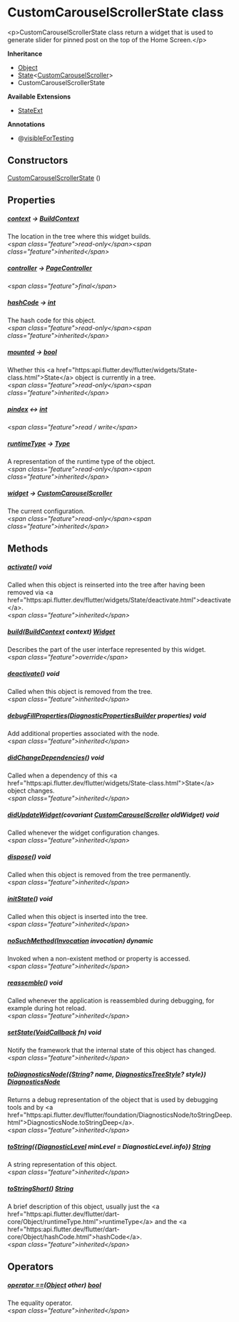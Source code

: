 


# CustomCarouselScrollerState class









\<p\>CustomCarouselScrollerState class return a widget that is
used to generate slider for pinned post on the top of the Home Screen.\</p\>



**Inheritance**

- [Object](https:api.flutter.dev/flutter/dart-core/Object-class.html)
- [State](https:api.flutter.dev/flutter/widgets/State-class.html)&lt;[CustomCarouselScroller](../widgets_pinned_carousel_widget/CustomCarouselScroller-class.md)\>
- CustomCarouselScrollerState




**Available Extensions**

- [StateExt](https:pub.dev/documentation/tutorial_coach_mark/1.2.9/tutorial_coach_mark/StateExt.html)


**Annotations**

- @[visibleForTesting](https:pub.dev/documentation/meta/1.8.0/meta/visibleForTesting-constant.html)


## Constructors

[CustomCarouselScrollerState](../widgets_pinned_carousel_widget/CustomCarouselScrollerState/CustomCarouselScrollerState.md) ()

   


## Properties

##### [context](https:api.flutter.dev/flutter/widgets/State/context.html) &#8594; [BuildContext](https:api.flutter.dev/flutter/widgets/BuildContext-class.html)



The location in the tree where this widget builds.  
_\<span class="feature"\>read-only\</span\>\<span class="feature"\>inherited\</span\>_



##### [controller](../widgets_pinned_carousel_widget/CustomCarouselScrollerState/controller.md) &#8594; [PageController](https:api.flutter.dev/flutter/widgets/PageController-class.html)



  
_\<span class="feature"\>final\</span\>_



##### [hashCode](https:api.flutter.dev/flutter/dart-core/Object/hashCode.html) &#8594; [int](https:api.flutter.dev/flutter/dart-core/int-class.html)



The hash code for this object.  
_\<span class="feature"\>read-only\</span\>\<span class="feature"\>inherited\</span\>_



##### [mounted](https:api.flutter.dev/flutter/widgets/State/mounted.html) &#8594; [bool](https:api.flutter.dev/flutter/dart-core/bool-class.html)



Whether this \<a href="https:api.flutter.dev/flutter/widgets/State-class.html"\>State\</a\> object is currently in a tree.  
_\<span class="feature"\>read-only\</span\>\<span class="feature"\>inherited\</span\>_



##### [pindex](../widgets_pinned_carousel_widget/CustomCarouselScrollerState/pindex.md) &#8596; [int](https:api.flutter.dev/flutter/dart-core/int-class.html)



  
_\<span class="feature"\>read / write\</span\>_



##### [runtimeType](https:api.flutter.dev/flutter/dart-core/Object/runtimeType.html) &#8594; [Type](https:api.flutter.dev/flutter/dart-core/Type-class.html)



A representation of the runtime type of the object.  
_\<span class="feature"\>read-only\</span\>\<span class="feature"\>inherited\</span\>_



##### [widget](https:api.flutter.dev/flutter/widgets/State/widget.html) &#8594; [CustomCarouselScroller](../widgets_pinned_carousel_widget/CustomCarouselScroller-class.md)



The current configuration.  
_\<span class="feature"\>read-only\</span\>\<span class="feature"\>inherited\</span\>_





## Methods

##### [activate](https:api.flutter.dev/flutter/widgets/State/activate.html)() void



Called when this object is reinserted into the tree after having been
removed via \<a href="https:api.flutter.dev/flutter/widgets/State/deactivate.html"\>deactivate\</a\>.  
_\<span class="feature"\>inherited\</span\>_



##### [build](../widgets_pinned_carousel_widget/CustomCarouselScrollerState/build.md)([BuildContext](https:api.flutter.dev/flutter/widgets/BuildContext-class.html) context) [Widget](https:api.flutter.dev/flutter/widgets/Widget-class.html)



Describes the part of the user interface represented by this widget.  
_\<span class="feature"\>override\</span\>_



##### [deactivate](https:api.flutter.dev/flutter/widgets/State/deactivate.html)() void



Called when this object is removed from the tree.  
_\<span class="feature"\>inherited\</span\>_



##### [debugFillProperties](https:api.flutter.dev/flutter/widgets/State/debugFillProperties.html)([DiagnosticPropertiesBuilder](https:api.flutter.dev/flutter/foundation/DiagnosticPropertiesBuilder-class.html) properties) void



Add additional properties associated with the node.  
_\<span class="feature"\>inherited\</span\>_



##### [didChangeDependencies](https:api.flutter.dev/flutter/widgets/State/didChangeDependencies.html)() void



Called when a dependency of this \<a href="https:api.flutter.dev/flutter/widgets/State-class.html"\>State\</a\> object changes.  
_\<span class="feature"\>inherited\</span\>_



##### [didUpdateWidget](https:api.flutter.dev/flutter/widgets/State/didUpdateWidget.html)(covariant [CustomCarouselScroller](../widgets_pinned_carousel_widget/CustomCarouselScroller-class.md) oldWidget) void



Called whenever the widget configuration changes.  
_\<span class="feature"\>inherited\</span\>_



##### [dispose](https:api.flutter.dev/flutter/widgets/State/dispose.html)() void



Called when this object is removed from the tree permanently.  
_\<span class="feature"\>inherited\</span\>_



##### [initState](https:api.flutter.dev/flutter/widgets/State/initState.html)() void



Called when this object is inserted into the tree.  
_\<span class="feature"\>inherited\</span\>_



##### [noSuchMethod](https:api.flutter.dev/flutter/dart-core/Object/noSuchMethod.html)([Invocation](https:api.flutter.dev/flutter/dart-core/Invocation-class.html) invocation) dynamic



Invoked when a non-existent method or property is accessed.  
_\<span class="feature"\>inherited\</span\>_



##### [reassemble](https:api.flutter.dev/flutter/widgets/State/reassemble.html)() void



Called whenever the application is reassembled during debugging, for
example during hot reload.  
_\<span class="feature"\>inherited\</span\>_



##### [setState](https:api.flutter.dev/flutter/widgets/State/setState.html)([VoidCallback](https:api.flutter.dev/flutter/dart-ui/VoidCallback.html) fn) void



Notify the framework that the internal state of this object has changed.  
_\<span class="feature"\>inherited\</span\>_



##### [toDiagnosticsNode](https:api.flutter.dev/flutter/foundation/Diagnosticable/toDiagnosticsNode.html)(\{[String](https:api.flutter.dev/flutter/dart-core/String-class.html)? name, [DiagnosticsTreeStyle](https:api.flutter.dev/flutter/foundation/DiagnosticsTreeStyle.html)? style\}) [DiagnosticsNode](https:api.flutter.dev/flutter/foundation/DiagnosticsNode-class.html)



Returns a debug representation of the object that is used by debugging
tools and by \<a href="https:api.flutter.dev/flutter/foundation/DiagnosticsNode/toStringDeep.html"\>DiagnosticsNode.toStringDeep\</a\>.  
_\<span class="feature"\>inherited\</span\>_



##### [toString](https:api.flutter.dev/flutter/foundation/Diagnosticable/toString.html)(\{[DiagnosticLevel](https:api.flutter.dev/flutter/foundation/DiagnosticLevel.html) minLevel = DiagnosticLevel.info\}) [String](https:api.flutter.dev/flutter/dart-core/String-class.html)



A string representation of this object.  
_\<span class="feature"\>inherited\</span\>_



##### [toStringShort](https:api.flutter.dev/flutter/foundation/Diagnosticable/toStringShort.html)() [String](https:api.flutter.dev/flutter/dart-core/String-class.html)



A brief description of this object, usually just the \<a href="https:api.flutter.dev/flutter/dart-core/Object/runtimeType.html"\>runtimeType\</a\> and the
\<a href="https:api.flutter.dev/flutter/dart-core/Object/hashCode.html"\>hashCode\</a\>.  
_\<span class="feature"\>inherited\</span\>_





## Operators

##### [operator ==](https:api.flutter.dev/flutter/dart-core/Object/operator_equals.html)([Object](https:api.flutter.dev/flutter/dart-core/Object-class.html) other) [bool](https:api.flutter.dev/flutter/dart-core/bool-class.html)



The equality operator.  
_\<span class="feature"\>inherited\</span\>_















